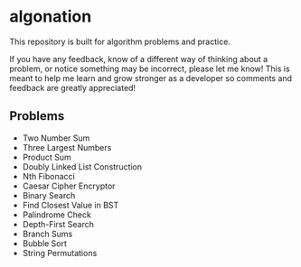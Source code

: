 # algonation

This repository is built for algorithm problems and practice.

If you have any feedback, know of a different way of thinking about a problem, or notice something may be incorrect, please let me know! This is meant to help me learn and grow stronger as a developer so comments and feedback are greatly appreciated!

## Problems

- Two Number Sum
- Three Largest Numbers
- Product Sum
- Doubly Linked List Construction
- Nth Fibonacci
- Caesar Cipher Encryptor
- Binary Search
- Find Closest Value in BST
- Palindrome Check
- Depth-First Search
- Branch Sums
- Bubble Sort
- String Permutations
